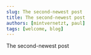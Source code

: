```yaml
---
slug: The second-newest post
title: The second-newest post
authors: [mintvernetzt, paul]
tags: [welcome, blog]
---
```


The second-newest post
